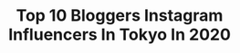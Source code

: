 ---
title: Top 10 Bloggers Instagram Influencers In Tokyo In 2020
description: >-
  Find top bloggers Instagram influencers in Tokyo in 2020. Most popular hashtags: #japan #pr #tokyo #instafashion.
platform: Instagram
profiles:
  - username: "dearruigallery"
    fullname: >-
      小貓 Rui /
    location: "Japan"
    followers: 91775
    engagement: 332
    commentsToLikes: 0.005436
    id: ck55oh5ex8cdl0i116bl3ru37
    verified: false
    hashtags: "#mitsubishielectric, #mit, #fendi, #pandora"
  - username: "exploringjapan"
    fullname: >-
      
    location: "Japan"
    followers: 116982
    engagement: 265
    commentsToLikes: 0.006065
    id: ck0w0bc5udc910i19st0sijp9
    verified: false
    hashtags: "#jp, #supermario, #totoro, #torii"
  - username: "hitton28"
    fullname: >-
      Hitomi Fukui ◉ 福井仁美
    location: "Japan"
    followers: 38604
    engagement: 148
    commentsToLikes: 0.007908
    id: ck6tqrz5uto5i0j71sb165qjp
    verified: true
    hashtags: "#waxyyy, #snowboarding, #louisvuitton, #diet"
  - username: "newniji"
    fullname: >-
      にゅん✩
    location: "Japan"
    followers: 12803
    engagement: 479
    commentsToLikes: 0.009470
    id: ck0vzuwoab0oa0i190ls6rkto
    verified: false
    hashtags: "#pastelrainbow, #nileperch, #pasha, #cottoncandyboy"
  - username: "guava.chang"
    fullname: >-
      🌼拔辣🌸
    location: "Japan"
    followers: 109078
    engagement: 438
    commentsToLikes: 0.018165
    id: ck5q41jkknc0d0i110iylum48
    verified: false
    hashtags: "#panasonic, #guitar, #travel, #photo"
  - username: "ruri_ikeda"
    fullname: >-
      ruriikeda
    location: "Japan"
    followers: 55096
    engagement: 268
    commentsToLikes: 0.031372
    id: ck14kn1fbqbp90i19h8hx2dhb
    verified: false
    hashtags: "#hawaii, #shampoo, #australiawine, #pr"
  - username: "yurikotiger"
    fullname: >-
      ユリコタイガー YURIKO TIGER
    location: "Japan"
    followers: 117209
    engagement: 543
    commentsToLikes: 0.013361
    id: ck5hn0tuzmzr90i11p12fkl6v
    verified: true
    hashtags: "#cosplayconvention, #ereonora, #cuocafallita, #hairsalonmodel"
  - username: "not_your_typical_disney"
    fullname: >-
      Cara 🌎World Disney Traveler🌏
    location: "Japan"
    followers: 26252
    engagement: 322
    commentsToLikes: 0.024532
    id: ck0tunxwe7xxq0i19kery7r7i
    verified: false
    hashtags: "#disneyperformer, #duffyandfriends, #mickeywaffle, #marie"
  - username: "kellymoritasan"
    fullname: >-
      Kelly Morita
    location: "Japan"
    followers: 18897
    engagement: 415
    commentsToLikes: 0.022865
    id: ck8t28rbqyk8y0j787b9ej7ax
    verified: false
    hashtags: "#riseup, #kellymoritasan, #springinjapan, #toughtimes"
  - username: "macoto.kamimoto"
    fullname: >-
      紙本 真琴
    location: "Japan"
    followers: 93185
    engagement: 184
    commentsToLikes: 0.021226
    id: ck0w0q64lfhuo0i19wgygrvjr
    verified: false
    hashtags: "#web, #serina, #palio, #party"
---